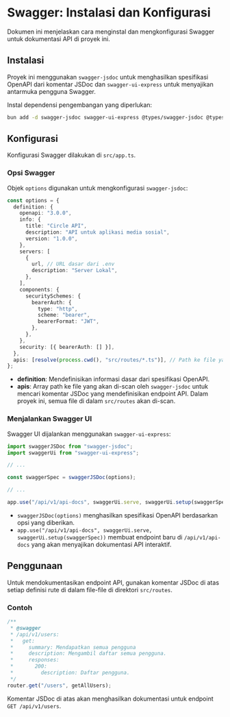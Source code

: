 # Swagger: Instalasi dan Konfigurasi

Dokumen ini menjelaskan cara menginstal dan mengkonfigurasi Swagger untuk dokumentasi API di proyek ini.

## Instalasi

Proyek ini menggunakan `swagger-jsdoc` untuk menghasilkan spesifikasi OpenAPI dari komentar JSDoc dan `swagger-ui-express` untuk menyajikan antarmuka pengguna Swagger.

Instal dependensi pengembangan yang diperlukan:

```bash
bun add -d swagger-jsdoc swagger-ui-express @types/swagger-jsdoc @types/swagger-ui-express
```

## Konfigurasi

Konfigurasi Swagger dilakukan di `src/app.ts`.

### Opsi Swagger

Objek `options` digunakan untuk mengkonfigurasi `swagger-jsdoc`:

```typescript
const options = {
  definition: {
    openapi: "3.0.0",
    info: {
      title: "Circle API",
      description: "API untuk aplikasi media sosial",
      version: "1.0.0",
    },
    servers: [
      {
        url, // URL dasar dari .env
        description: "Server Lokal",
      },
    ],
    components: {
      securitySchemes: {
        bearerAuth: {
          type: "http",
          scheme: "bearer",
          bearerFormat: "JWT",
        },
      },
    },
    security: [{ bearerAuth: [] }],
  },
  apis: [resolve(process.cwd(), "src/routes/*.ts")], // Path ke file yang berisi komentar JSDoc
};
```

- **definition**: Mendefinisikan informasi dasar dari spesifikasi OpenAPI.
- **apis**: Array path ke file yang akan di-scan oleh `swagger-jsdoc` untuk mencari komentar JSDoc yang mendefinisikan endpoint API. Dalam proyek ini, semua file di dalam `src/routes` akan di-scan.

### Menjalankan Swagger UI

Swagger UI dijalankan menggunakan `swagger-ui-express`:

```typescript
import swaggerJSDoc from "swagger-jsdoc";
import swaggerUi from "swagger-ui-express";

// ...

const swaggerSpec = swaggerJSDoc(options);

// ...

app.use("/api/v1/api-docs", swaggerUi.serve, swaggerUi.setup(swaggerSpec));
```

- `swaggerJSDoc(options)` menghasilkan spesifikasi OpenAPI berdasarkan opsi yang diberikan.
- `app.use("/api/v1/api-docs", swaggerUi.serve, swaggerUi.setup(swaggerSpec))` membuat endpoint baru di `/api/v1/api-docs` yang akan menyajikan dokumentasi API interaktif.

## Penggunaan

Untuk mendokumentasikan endpoint API, gunakan komentar JSDoc di atas setiap definisi rute di dalam file-file di direktori `src/routes`.

### Contoh

```typescript
/**
 * @swagger
 * /api/v1/users:
 *   get:
 *     summary: Mendapatkan semua pengguna
 *     description: Mengambil daftar semua pengguna.
 *     responses:
 *       200:
 *         description: Daftar pengguna.
 */
router.get("/users", getAllUsers);
```

Komentar JSDoc di atas akan menghasilkan dokumentasi untuk endpoint `GET /api/v1/users`.
